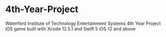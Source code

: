 # 4th-Year-Project
Waterford Institute of Technology 
Entertainment Systems
4th Year Project
iOS game built with Xcode 12.5.1 and Swift 5
iOS 12 and above
